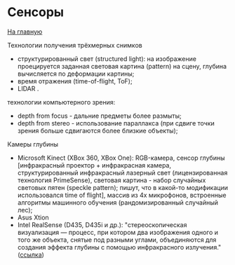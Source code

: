 # Сенсоры

[На главную](index.md)

Технологии получения трёхмерных снимков
* структурированный свет (structured light): на изображение проецируется заданная световая картина (pattern) на сцену,
глубина вычисляется по деформации картины;
* время отражения (time-of-flight, ToF);
* LIDAR .

технологии компьютерного зрения:
* depth from focus - дальние предметы более размыты;
* depth from stereo - использование параллакса (при сдвиге точки зрения больше сдвигаются более близкие объекты);

Камеры глубины
* Microsoft Kinect (XBox 360, XBox One): RGB-камера, сенсор глубины [инфракрасный проектор + инфракрасная камера, структурированный инфракрасный лазерный свет (лицензированная технология PrimeSense), световая картина - набор случайных световых пятен (speckle pattern); пишут, что в
какой-то модификации использовался time of flight], массив
из 4х микрофонов, встроенные алгоритмы машинного обучения (рандомизированный случайный лес);
* Asus Xtion
* Intel RealSense (D435, D435i и др.): "стереоскопическая визуализация — процесс, при котором два изображения одного и того же объекта, снятые под разными углами, объединяются для создания эффекта глубины с помощью инфракрасного излучения."
([ссылка](https://habr.com/ru/companies/bothub/news/927168/)) 

